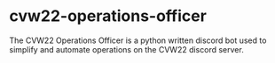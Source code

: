 # cvw22-operations-officer
The CVW22 Operations Officer is a python written discord bot used to simplify and automate operations on the CVW22 discord server.
